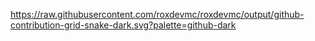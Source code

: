 
https://raw.githubusercontent.com/roxdevmc/roxdevmc/output/github-contribution-grid-snake-dark.svg?palette=github-dark
